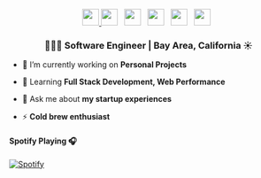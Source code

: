 
<p align='center'> 
  <a href="https://linkedin.com/in/cagansevencan//"><img height="30" src="https://raw.githubusercontent.com/trinwin/trinwin/master/icons/linkedin.png?raw=true"> </a>
  <a href="https://dev.to/cagansevencan"><img height="30" src="https://raw.githubusercontent.com/trinwin/trinwin/master/icons/devto.png"></a>&nbsp;&nbsp;
  <a href="https://twitter.com/cagan_dev"><img height="30" src="https://raw.githubusercontent.com/trinwin/trinwin/master/icons/twitter.png?raw=true"></a>&nbsp;&nbsp;
  <a href="https://unsplash.com/@cagan"><img height="30" src="https://raw.githubusercontent.com/trinwin/trinwin/master/icons/unsplash.png?raw=true"></a>&nbsp;&nbsp;
  <a href="https://medium.com/@cagan.sevencan"><img height="30" src="https://raw.githubusercontent.com/trinwin/trinwin/master/icons/medium.png?raw=true"></a>&nbsp;&nbsp;
  <a href="https://www.facebook.com/cagansevencan/"><img height="30" src="https://raw.githubusercontent.com/trinwin/trinwin/master/icons/facebook.png"></a>&nbsp;&nbsp;


<h3 align="center">👨🏻‍💻 Software Engineer | Bay Area, California ☀️</h3>



- 🔭 I’m currently working on **Personal Projects**

- 🌱 Learning **Full Stack Development, Web Performance**

- 💬 Ask me about **my startup experiences**

- ⚡ **Cold brew enthusiast**



#### Spotify Playing 🎧

[![Spotify](https://novatorem-cagan.vercel.app/api/spotify)](https://open.spotify.com/user/1299726247?si=tqvjmmC6SgGmwdfJNgCJwA)


